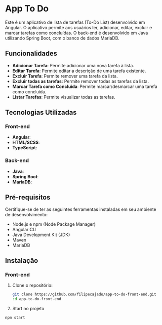 # App To Do

Este é um aplicativo de lista de tarefas (To-Do List) desenvolvido em Angular. O aplicativo permite aos usuários ler, adicionar, editar, excluir e marcar tarefas como concluídas. O back-end é desenvolvido em Java utilizando Spring Boot, com o banco de dados MariaDB.

## Funcionalidades

- **Adicionar Tarefa**: Permite adicionar uma nova tarefa à lista.
- **Editar Tarefa**: Permite editar a descrição de uma tarefa existente.
- **Excluir Tarefa**: Permite remover uma tarefa da lista.
- **Excluir todas as tarefas**: Permite remover todas as tarefas da lista.
- **Marcar Tarefa como Concluída**: Permite marcar/desmarcar uma tarefa como concluída.
- **Listar Tarefas**: Permite visualizar todas as tarefas.

## Tecnologias Utilizadas

### Front-end

- **Angular**: 
- **HTML/SCSS**: 
- **TypeScript**:

### Back-end

- **Java**:
- **Spring Boot**:
- **MariaDB**: 

## Pré-requisitos

Certifique-se de ter as seguintes ferramentas instaladas em seu ambiente de desenvolvimento:

- Node.js e npm (Node Package Manager)
- Angular CLI
- Java Development Kit (JDK)
- Maven
- MariaDB

## Instalação

### Front-end

1. Clone o repositório:

   ```bash
   git clone https://github.com/filipecajado/app-to-do-front-end.git
   cd app-to-do-front-end


2. Start no projeto

  ```bash
  npm start
